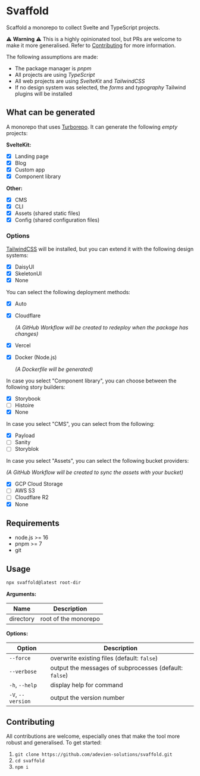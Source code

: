 # Svaffold

Scaffold a monorepo to collect Svelte and TypeScript projects.

⚠️ **Warning** ⚠️ This is a highly opinionated tool, but PRs are welcome to make it more
generalised. Refer to [Contributing](#contributing) for more information.

The following assumptions are made:

- The package manager is _pnpm_
- All projects are using _TypeScript_
- All web projects are using _SvelteKit_ and _TailwindCSS_
- If no design system was selected, the _forms_ and _typography_ Tailwind plugins will be installed

## What can be generated

A monorepo that uses [Turborepo](https://turbo.build/repo/). It can generate the following _empty_
projects:

**SvelteKit:**

- [x] Landing page
- [x] Blog
- [x] Custom app
- [x] Component library

**Other:**

- [x] CMS
- [x] CLI
- [x] Assets (shared static files)
- [x] Config (shared configuration files)

### Options

[TailwindCSS](https://tailwindcss.com/) will be installed, but you can extend it with the following
design systems:

- [x] DaisyUI
- [x] SkeletonUI
- [x] None

You can select the following deployment methods:

- [x] Auto
- [x] Cloudflare

  _(A GitHub Workflow will be created to redeploy when the package has changes)_

- [x] Vercel
- [x] Docker (Node.js)

  _(A Dockerfile will be generated)_

In case you select "Component library", you can choose between the following story builders:

- [x] Storybook
- [ ] Histoire
- [x] None

In case you select "CMS", you can select from the following:

- [x] Payload
- [ ] Sanity
- [ ] Storyblok

In case you select "Assets", you can select the following bucket providers:

_(A GitHub Workflow will be created to sync the assets with your bucket)_

- [x] GCP Cloud Storage
- [ ] AWS S3
- [ ] Cloudflare R2
- [x] None

## Requirements

- node.js >= 16
- pnpm >= 7
- git

## Usage

```bash
npx svaffold@latest root-dir
```

**Arguments:**

| Name      | Description          |
| --------- | -------------------- |
| directory | root of the monorepo |

**Options:**

| Option            | Description                                            |
| ----------------- | ------------------------------------------------------ |
| `--force`         | overwrite existing files (default: `false`)            |
| `--verbose`       | output the messages of subprocesses (default: `false`) |
| `-h`, `--help`    | display help for command                               |
| `-V`, `--version` | output the version number                              |

## Contributing

All contributions are welcome, especially ones that make the tool more robust and generalised. To
get started:

1. `git clone https://github.com/adevien-solutions/svaffold.git`
1. `cd svaffold`
1. `npm i`
